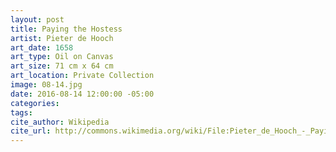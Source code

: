 ```yaml
---
layout: post
title: Paying the Hostess
artist: Pieter de Hooch
art_date: 1658
art_type: Oil on Canvas
art_size: 71 cm x 64 cm
art_location: Private Collection
image: 08-14.jpg
date: 2016-08-14 12:00:00 -05:00
categories:
tags:
cite_author: Wikipedia
cite_url: http://commons.wikimedia.org/wiki/File:Pieter_de_Hooch_-_Paying_the_Hostess_-_WGA11690.jpg
---
```


